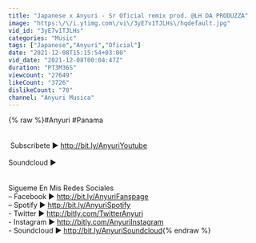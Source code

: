 ```yaml
---
title: "Japanese x Anyuri - Sr Oficial remix prod. @LH DA PRODUZZA"
image: "https:\/\/i.ytimg.com\/vi\/3yE7v1TJLHs\/hqdefault.jpg"
vid_id: "3yE7v1TJLHs"
categories: "Music"
tags: ["Japanese","Anyuri","Oficial"]
date: "2021-12-08T15:15:54+03:00"
vid_date: "2021-12-08T00:04:47Z"
duration: "PT3M36S"
viewcount: "27649"
likeCount: "3726"
dislikeCount: "70"
channel: "Anyuri Musica"
---
```

{% raw %}#Anyuri #Panama<br /><br /><br /> Subscribete ▶ <a rel="nofollow" target="blank" href="http://bit.ly/AnyuriYoutube">http://bit.ly/AnyuriYoutube</a><br /><br />Soundcloud ▶ <br /><br /><br />Sigueme En Mis Redes Sociales<br />– Facebook ▶ <a rel="nofollow" target="blank" href="http://bit.ly/AnyuriFanspage">http://bit.ly/AnyuriFanspage</a><br />– Spotify ▶ <a rel="nofollow" target="blank" href="http://bit.ly/AnyuriSpotify">http://bit.ly/AnyuriSpotify</a><br />- Twitter ▶ <a rel="nofollow" target="blank" href="http://bitly.com/TwitterAnyuri">http://bitly.com/TwitterAnyuri</a><br />- Instagram ▶ <a rel="nofollow" target="blank" href="http://bitly.com/AnyuriInstagram">http://bitly.com/AnyuriInstagram</a><br />- Soundcloud ▶ <a rel="nofollow" target="blank" href="http://bit.ly/AnyuriSoundcloud">http://bit.ly/AnyuriSoundcloud</a>{% endraw %}
